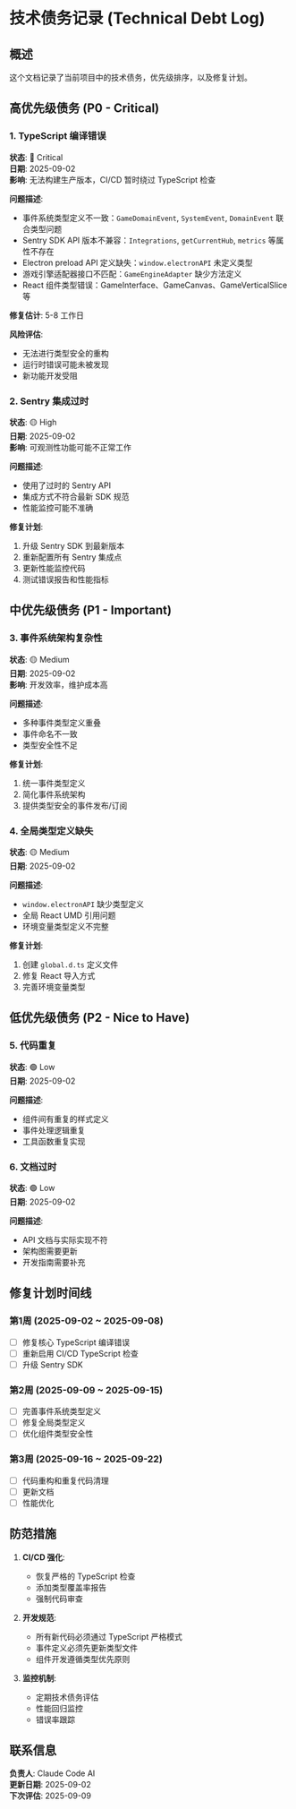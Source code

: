 # 技术债务记录 (Technical Debt Log)

## 概述

这个文档记录了当前项目中的技术债务，优先级排序，以及修复计划。

## 高优先级债务 (P0 - Critical)

### 1. TypeScript 编译错误

**状态**: 🔴 Critical  
**日期**: 2025-09-02  
**影响**: 无法构建生产版本，CI/CD 暂时绕过 TypeScript 检查

**问题描述**:

- 事件系统类型定义不一致：`GameDomainEvent`, `SystemEvent`, `DomainEvent` 联合类型问题
- Sentry SDK API 版本不兼容：`Integrations`, `getCurrentHub`, `metrics` 等属性不存在
- Electron preload API 定义缺失：`window.electronAPI` 未定义类型
- 游戏引擎适配器接口不匹配：`GameEngineAdapter` 缺少方法定义
- React 组件类型错误：GameInterface、GameCanvas、GameVerticalSlice 等

**修复估计**: 5-8 工作日

**风险评估**:

- 无法进行类型安全的重构
- 运行时错误可能未被发现
- 新功能开发受阻

### 2. Sentry 集成过时

**状态**: 🟡 High  
**日期**: 2025-09-02  
**影响**: 可观测性功能可能不正常工作

**问题描述**:

- 使用了过时的 Sentry API
- 集成方式不符合最新 SDK 规范
- 性能监控可能不准确

**修复计划**:

1. 升级 Sentry SDK 到最新版本
2. 重新配置所有 Sentry 集成点
3. 更新性能监控代码
4. 测试错误报告和性能指标

## 中优先级债务 (P1 - Important)

### 3. 事件系统架构复杂性

**状态**: 🟡 Medium  
**日期**: 2025-09-02  
**影响**: 开发效率，维护成本高

**问题描述**:

- 多种事件类型定义重叠
- 事件命名不一致
- 类型安全性不足

**修复计划**:

1. 统一事件类型定义
2. 简化事件系统架构
3. 提供类型安全的事件发布/订阅

### 4. 全局类型定义缺失

**状态**: 🟡 Medium  
**日期**: 2025-09-02

**问题描述**:

- `window.electronAPI` 缺少类型定义
- 全局 React UMD 引用问题
- 环境变量类型定义不完整

**修复计划**:

1. 创建 `global.d.ts` 定义文件
2. 修复 React 导入方式
3. 完善环境变量类型

## 低优先级债务 (P2 - Nice to Have)

### 5. 代码重复

**状态**: 🟢 Low  
**日期**: 2025-09-02

**问题描述**:

- 组件间有重复的样式定义
- 事件处理逻辑重复
- 工具函数重复实现

### 6. 文档过时

**状态**: 🟢 Low  
**日期**: 2025-09-02

**问题描述**:

- API 文档与实际实现不符
- 架构图需要更新
- 开发指南需要补充

## 修复计划时间线

### 第1周 (2025-09-02 ~ 2025-09-08)

- [ ] 修复核心 TypeScript 编译错误
- [ ] 重新启用 CI/CD TypeScript 检查
- [ ] 升级 Sentry SDK

### 第2周 (2025-09-09 ~ 2025-09-15)

- [ ] 完善事件系统类型定义
- [ ] 修复全局类型定义
- [ ] 优化组件类型安全性

### 第3周 (2025-09-16 ~ 2025-09-22)

- [ ] 代码重构和重复代码清理
- [ ] 更新文档
- [ ] 性能优化

## 防范措施

1. **CI/CD 强化**:
   - 恢复严格的 TypeScript 检查
   - 添加类型覆盖率报告
   - 强制代码审查

2. **开发规范**:
   - 所有新代码必须通过 TypeScript 严格模式
   - 事件定义必须先更新类型文件
   - 组件开发遵循类型优先原则

3. **监控机制**:
   - 定期技术债务评估
   - 性能回归监控
   - 错误率跟踪

## 联系信息

**负责人**: Claude Code AI  
**更新日期**: 2025-09-02  
**下次评估**: 2025-09-09
